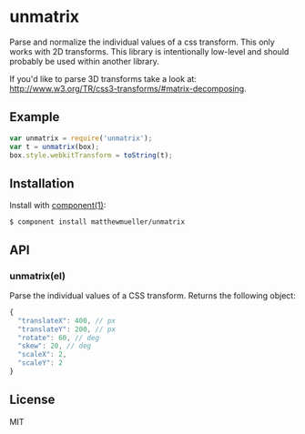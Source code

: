 
# unmatrix

  Parse and normalize the individual values of a css transform.
  This only works with 2D transforms. This library is intentionally low-level
  and should probably be used within another library.

  If you'd like to parse 3D transforms take a look at:
  http://www.w3.org/TR/css3-transforms/#matrix-decomposing.

## Example

```js
var unmatrix = require('unmatrix');
var t = unmatrix(box);
box.style.webkitTransform = toString(t);
```

## Installation

  Install with [component(1)](http://component.io):

    $ component install matthewmueller/unmatrix

## API

### unmatrix(el)

Parse the individual values of a CSS transform. Returns the following object:

```js
{
  "translateX": 400, // px
  "translateY": 200, // px
  "rotate": 60, // deg
  "skew": 20, // deg
  "scaleX": 2,
  "scaleY": 2
}
```

## License

  MIT
